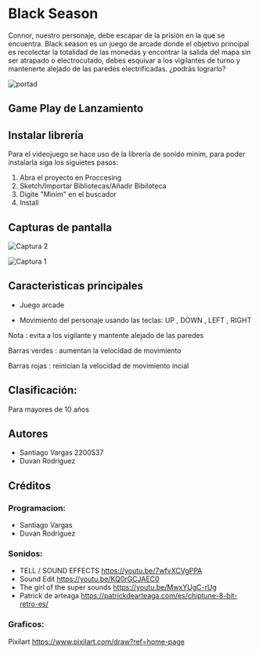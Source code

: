 # Black Season

Connor, nuestro personaje, debe escapar de la prisión en la que se encuentra. Black season es un juego de arcade donde el objetivo principal es recolectar la totalidad de las monedas y encontrar la salida del mapa sin ser atrapado o electrocutado, debes esquivar a los vigilantes de turno y mantenerte alejado de las paredes electrificadas. ¿podrás lograrlo?


![portad](https://user-images.githubusercontent.com/90475407/138388458-ee2574e3-f882-4dbb-84c5-54c99f2283ba.png)
 
## Game Play de Lanzamiento


## Instalar librería

Para el videojuego se hace uso de la librería de sonido minim, para poder instalarla siga los siguietes pasos:

1. Abra el proyecto en Proccesing
2. Sketch/Importar Bibliotecas/Añadir Bibiloteca
3. Digite "Minim" en el buscador
4. Install


## Capturas de pantalla



![Captura 2](https://user-images.githubusercontent.com/90475407/138388221-de27baa5-1e01-455f-88e2-536688f8ccc8.PNG)

![Captura 1](https://user-images.githubusercontent.com/90475407/138388210-4f2e830a-3d0e-485c-bf5e-45d83c6af256.PNG)

 
 

## Caracteristicas principales


* Juego arcade

* Movimiento del personaje usando las teclas: UP , DOWN , LEFT , RIGHT

Nota : evita a los vigilante y mantente alejado de las paredes

Barras verdes : aumentan la velocidad de movimiento

Barras rojas : reinician la velocidad de movimiento incial

## Clasificación:

Para mayores de 10 años


## Autores
* Santiago Vargas 2200537
* Duvan Rodriguez

## Créditos
### Programacion:
* Santiago Vargas
* Duvan Rodriguez
 
### Sonidos:


* TELL / SOUND EFFECTS https://youtu.be/7wfvXCVgPPA
* Sound Edit https://youtu.be/KQ0rGCJAEC0
* The girl of the super sounds https://youtu.be/MwxYUgC-rUg
* Patrick de arteaga https://patrickdearteaga.com/es/chiptune-8-bit-retro-es/

### Graficos:
Pixilart https://www.pixilart.com/draw?ref=home-page

